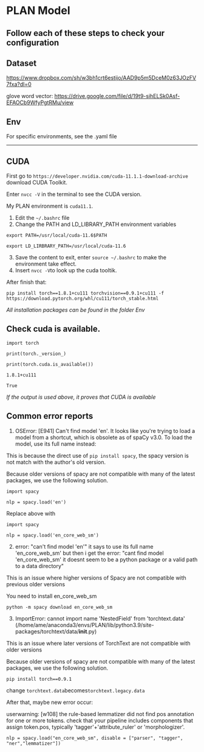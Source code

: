 # PLAN Model

## Follow each of these steps to check your configuration

## Dataset
https://www.dropbox.com/sh/w3bh1crt6estijo/AAD9p5m5DceM0z63JOzFV7fxa?dl=0

glove word vector: https://drive.google.com/file/d/19t9-sihELSk0Asf-EFAOCb9WfyPgtRMu/view

## Env
For specific environments, see the .yaml file

-------------


## CUDA
First go to `https://developer.nvidia.com/cuda-11.1.1-download-archive` download CUDA Toolkit.

Enter `nvcc -V` in the terminal to see the CUDA version.

My PLAN environment is `cuda11.1`.
1. Edit the `~/.bashrc` file
2. Change the PATH and LD_LIBRARY_PATH environment variables

`export PATH=/usr/local/cuda-11.6$PATH`

`export LD_LIRBRARY_PATH=/usr/local/cuda-11.6`

3. Save the content to exit, enter `source ~/.bashrc` to make the environment take effect.
4. Insert `nvcc -V`to look up the cuda tooltik.

After finish that:

`pip install torch==1.8.1+cu111 torchvision==0.9.1+cu111 -f https://download.pytorch.org/whl/cu111/torch_stable.html`


*All installation packages can be found in the folder Env*

## Check cuda is available.
`import torch`

`print(torch._version_)`

`print(torch.cuda.is_available())`

`1.8.1+cu111`

`True`

*If the output is used above, it proves that CUDA is available*

## Common error reports

1. OSError: [E941] Can't find model 'en'. It looks like you're trying to load a model from a shortcut, which is obsolete as of spaCy v3.0. To load the model, use its full name instead:

This is because the direct use of `pip install spacy`, the spacy version is not match with the author's old version.

Because older versions of spacy are not compatible with many of the latest packages, we use the following solution.

`import spacy`

`nlp = spacy.load('en')`

Replace above with

`import spacy`

`nlp = spacy.load('en_core_web_sm')`

2. error: "can't find model 'en'" it says to use its full name 'en_core_web_sm' but then i get the error: "cant find model 'en_core_web_sm' it doesnt seem to be a python package or a valid path to a data directory"

This is an issue where higher versions of Spacy are not compatible with previous older versions

You need to install en_core_web_sm

`python -m spacy download en_core_web_sm`



3. ImportError: cannot import name 'NestedField' from 'torchtext.data' (/home/ame/anaconda3/envs/PLAN/lib/python3.9/site-packages/torchtext/data/__init__.py)

This is an issue where later versions of TorchText are not compatible with older versions

Because older versions of spacy are not compatible with many of the latest packages, we use the following solution.

`pip install torch==0.9.1`

change `torchtext.data`becomes`torchtext.legacy.data`

After that, maybe new error occur:

userwarning: [w108] the rule-based lemmatizer did not find pos annotation for one or more tokens. check that your pipeline includes components that assign token.pos, typically 'tagger'+'attribute_ruler' or 'morphologizer'.

`nlp = spacy.load("en_core_web_sm", disable = ["parser", "tagger", "ner","lemmatizer"])`









